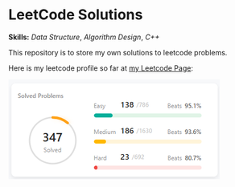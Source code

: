 # LeetCode Solutions

**Skills:** _Data Structure_, _Algorithm Design_, _C++_

This repository is to store my own solutions to leetcode problems.

Here is my leetcode profile so far at [my Leetcode Page](https://leetcode.com/scott_sihui_won/):

![leetcode profile](/asset/leetcode_profile.png)
